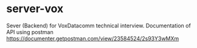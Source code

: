 # server-vox
Sever (Backend) for VoxDatacomm technical interview.
Documentation of API using postman https://documenter.getpostman.com/view/23584524/2s93Y3wMXm